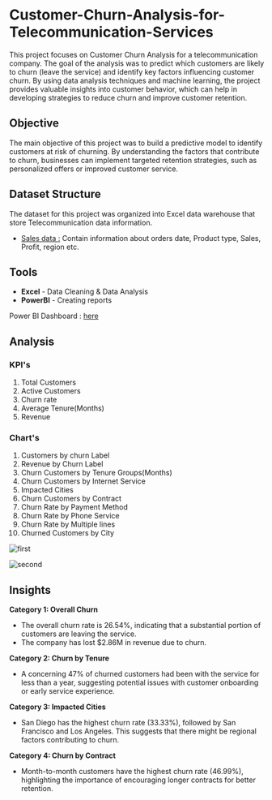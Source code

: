 # Customer-Churn-Analysis-for-Telecommunication-Services
This project focuses on Customer Churn Analysis for a telecommunication company. The goal of the analysis was to predict which customers are likely to churn (leave the service) and identify key factors influencing customer churn. By using data analysis techniques and machine learning, the project provides valuable insights into customer behavior, which can help in developing strategies to reduce churn and improve customer retention.

## Objective
The main objective of this project was to build a predictive model to identify customers at risk of churning. By understanding the factors that contribute to churn, businesses can implement targeted retention strategies, such as personalized offers or improved customer service.

## Dataset Structure
The dataset for this project was organized into Excel data warehouse that store Telecommunication data information.
  - [Sales data :](https://github.com/jemisha29/Sales-Analysis-and-Forecasting-Dashboard/blob/main/SuperStore%20Sales%20DataSet.xlsx) Contain information about orders date, Product type, Sales, Profit, region etc.

## Tools

  * **Excel** - Data Cleaning & Data Analysis
  * **PowerBI** - Creating reports

  Power BI Dashboard : [here](https://github.com/jemisha29/Sales-Analysis-and-Forecasting-Dashboard/blob/main/Sales%20analysis%20and%20forcasting.pbix)
  
## Analysis 
### KPI's
  1. Total Customers
  2. Active Customers
  3. Churn rate
  4. Average Tenure(Months)
  5. Revenue

### Chart's 
  1. Customers by churn Label
  2. Revenue by Churn Label
  3. Churn Customers by Tenure Groups(Months)
  4. Churn Customers by Internet Service
  5. Impacted Cities
  6. Churn Customers by Contract
  7. Churn Rate by Payment Method
  8. Churn Rate by Phone Service
  9. Churn Rate by Multiple lines
  10. Churned Customers by City


![first](https://github.com/user-attachments/assets/de3e5326-4eef-461d-ae98-ac7af35ee068)


![second](https://github.com/user-attachments/assets/bcc5e1d8-575f-48ec-ae45-0647db26be9c)

## Insights

**Category 1: Overall Churn**
  - The overall churn rate is 26.54%, indicating that a substantial portion of customers are leaving the service.
  - The company has lost $2.86M in revenue due to churn.

**Category 2: Churn by Tenure**
  - A concerning 47% of churned customers had been with the service for less than a year, suggesting potential issues with customer onboarding or early service experience.

**Category 3: Impacted Cities**
  - San Diego has the highest churn rate (33.33%), followed by San Francisco and Los Angeles. This suggests that there might be regional factors contributing to churn.
    
**Category 4: Churn by Contract**
  - Month-to-month customers have the highest churn rate (46.99%), highlighting the importance of encouraging longer contracts for better retention.
